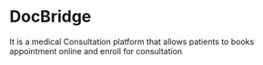 # DocBridge
It is a medical Consultation platform that allows patients to books appointment online and enroll for consultation
